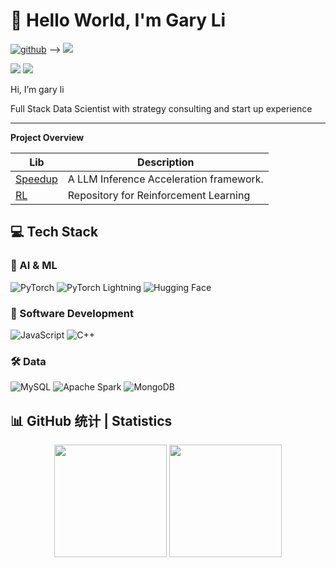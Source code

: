 # 🌟 Hello World, I'm Gary Li

[![github](https://img.shields.io/github/followers/Garyli2333?logo=github&style=plastic)](https://github.com/alanhamlett?tab=followers) -->
![](https://komarev.com/ghpvc/?username=Garyli2333)

![](https://img.shields.io/badge/Focus-Artificial_General_Intelligence-BE2EDD)
![](https://img.shields.io/badge/Role-AI_Product_Manager-20B2AA)

Hi, I’m gary li

Full Stack Data Scientist with strategy consulting and start up experience

---

**Project Overview**

| Lib                                             | Description                                                                                             |
|--------------------------------------------------------------|---------------------------------------------------------------------------------------------------------|
| [Speedup](https://github.com/Garyli2333/layer_skip)   | A LLM Inference Acceleration framework.                                                      |
| [RL](https://github.com/Garyli2333/Reinforcement-Learing)   | Repository for Reinforcement Learning                                                      |



## 💻 Tech Stack

### 🤖 AI & ML
![PyTorch](https://img.shields.io/badge/PyTorch-EE4C2C?style=for-the-badge&logo=pytorch&logoColor=white)
![PyTorch Lightning](https://img.shields.io/badge/PyTorch_Lightning-brightgreen)
![Hugging Face](https://img.shields.io/badge/Hugging%20Face-FFD54F?style=for-the-badge&logo=huggingface&logoColor=black)


### 🎨 Software Development
![JavaScript](https://img.shields.io/badge/JavaScript-F7DF1E?style=for-the-badge&logo=javascript&logoColor=black)
![C++](https://img.shields.io/badge/Language-C%2B%2B-blue?logo=c%2B%2B)

### 🛠️ Data
![MySQL](https://img.shields.io/badge/MySQL-4479A1?style=for-the-badge&logo=mysql&logoColor=white)
![Apache Spark](https://img.shields.io/badge/Apache%20Spark-E25A1C?style=for-the-badge&logo=apachespark&logoColor=white)
![MongoDB](https://img.shields.io/badge/MongoDB-47A248?style=for-the-badge&logo=mongodb&logoColor=white)

## 📊 GitHub 统计 | Statistics

<div align="center">
  <img height="180em" src="https://github-readme-stats.vercel.app/api?username=Garyli2333&show_icons=true&theme=radical&include_all_commits=true&count_private=true"/>
  <img height="180em" src="https://github-readme-stats.vercel.app/api/top-langs/?username=Garyli2333&layout=compact&langs_count=8&theme=radical"/>
</div>

